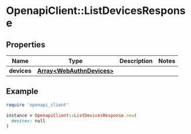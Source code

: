 # OpenapiClient::ListDevicesResponse

## Properties

| Name | Type | Description | Notes |
| ---- | ---- | ----------- | ----- |
| **devices** | [**Array&lt;WebAuthnDevices&gt;**](WebAuthnDevices.md) |  |  |

## Example

```ruby
require 'openapi_client'

instance = OpenapiClient::ListDevicesResponse.new(
  devices: null
)
```

